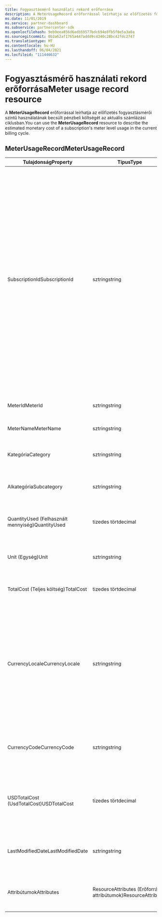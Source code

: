 ```yaml
---
title: Fogyasztásmérő használati rekord erőforrása
description: A MeterUsageRecord erőforrással leírhatja az előfizetés fogyasztásmérői szintű használatának becsült pénzbeli költségét az aktuális számlázási ciklusban.
ms.date: 11/01/2019
ms.service: partner-dashboard
ms.subservice: partnercenter-sdk
ms.openlocfilehash: 9eb9eea856d6adb59577bdc694e8fb5f0e5a3a0a
ms.sourcegitcommit: 0b2a62af1765a447addd9c4340c28bc42fdc2747
ms.translationtype: MT
ms.contentlocale: hu-HU
ms.lasthandoff: 06/04/2021
ms.locfileid: "111446632"
---
```

# <a name="meter-usage-record-resource"></a><span data-ttu-id="c8e0c-103">Fogyasztásmérő használati rekord erőforrása</span><span class="sxs-lookup"><span data-stu-id="c8e0c-103">Meter usage record resource</span></span>

<span data-ttu-id="c8e0c-104">A **MeterUsageRecord** erőforrással leírhatja az előfizetés fogyasztásmérői szintű használatának becsült pénzbeli költségét az aktuális számlázási ciklusban.</span><span class="sxs-lookup"><span data-stu-id="c8e0c-104">You can use the **MeterUsageRecord** resource to describe the estimated monetary cost of a subscription's meter level usage in the current billing cycle.</span></span>

## <a name="meterusagerecord"></a><span data-ttu-id="c8e0c-105">MeterUsageRecord</span><span class="sxs-lookup"><span data-stu-id="c8e0c-105">MeterUsageRecord</span></span>

| <span data-ttu-id="c8e0c-106">Tulajdonság</span><span class="sxs-lookup"><span data-stu-id="c8e0c-106">Property</span></span>         | <span data-ttu-id="c8e0c-107">Típus</span><span class="sxs-lookup"><span data-stu-id="c8e0c-107">Type</span></span>               | <span data-ttu-id="c8e0c-108">Leírás</span><span class="sxs-lookup"><span data-stu-id="c8e0c-108">Description</span></span>                                                                                                                                                                                                                                                                                                                                                                                         |
|------------------|--------------------|-----------------------------------------------------------------------------------------------------------------------------------------------------------------------------------------------------------------------------------------------------------------------------------------------------------------------------------------------------------------------------------------------------|
| <span data-ttu-id="c8e0c-109">SubscriptionId</span><span class="sxs-lookup"><span data-stu-id="c8e0c-109">SubscriptionId</span></span>   | <span data-ttu-id="c8e0c-110">sztring</span><span class="sxs-lookup"><span data-stu-id="c8e0c-110">string</span></span>             | <span data-ttu-id="c8e0c-111">Egy Partnerközpont-előfizetési erőforrás azonosítójának megfelelő [](subscription-resources.md#subscription)GUID, amely egy Microsoft Azure-előfizetést (MS-AZR-0145P) vagy egy Azure-csomagot képvisel.</span><span class="sxs-lookup"><span data-stu-id="c8e0c-111">A GUID corresponding to the identifier of a Partner Center [subscription resource](subscription-resources.md#subscription), which represents a Microsoft Azure (MS-AZR-0145P) subscription or an Azure plan.</span></span> <span data-ttu-id="c8e0c-112">A Microsoft Azure (MS-AZR-0145P) előfizetések esetében ez az érték a kereskedelmi előfizetés azonosítója.</span><span class="sxs-lookup"><span data-stu-id="c8e0c-112">For Microsoft Azure (MS-AZR-0145P) subscriptions, this value is the commerce subscription identifier.</span></span> <span data-ttu-id="c8e0c-113">Az Azure-csomag előfizetési erőforrásai esetén ez az érték az Azure-csomag azonosítója.</span><span class="sxs-lookup"><span data-stu-id="c8e0c-113">For Azure plan subscription resources, this value is the Azure plan identifier.</span></span> |
| <span data-ttu-id="c8e0c-114">MeterId</span><span class="sxs-lookup"><span data-stu-id="c8e0c-114">MeterId</span></span>          | <span data-ttu-id="c8e0c-115">sztring</span><span class="sxs-lookup"><span data-stu-id="c8e0c-115">string</span></span>             | <span data-ttu-id="c8e0c-116">Lekért vagy beállítja a fogyasztásmérő azonosítóját.</span><span class="sxs-lookup"><span data-stu-id="c8e0c-116">Gets or sets the meter identifier.</span></span>                                                                                                                                                                                                                                                                                                                                                                  |
| <span data-ttu-id="c8e0c-117">MeterName</span><span class="sxs-lookup"><span data-stu-id="c8e0c-117">MeterName</span></span>        | <span data-ttu-id="c8e0c-118">sztring</span><span class="sxs-lookup"><span data-stu-id="c8e0c-118">string</span></span>             | <span data-ttu-id="c8e0c-119">Lekért vagy beállítja a mérő nevét.</span><span class="sxs-lookup"><span data-stu-id="c8e0c-119">Gets or sets the meter name.</span></span>                                                                                                                                                                                                                                                                                                                                                                        |
| <span data-ttu-id="c8e0c-120">Kategória</span><span class="sxs-lookup"><span data-stu-id="c8e0c-120">Category</span></span>         | <span data-ttu-id="c8e0c-121">sztring</span><span class="sxs-lookup"><span data-stu-id="c8e0c-121">string</span></span>             | <span data-ttu-id="c8e0c-122">Lekért vagy beállítja az Azure-erőforráskategóriát.</span><span class="sxs-lookup"><span data-stu-id="c8e0c-122">Gets or sets the Azure resource category.</span></span>                                                                                                                                                                                                                                                                                                                                                           |
| <span data-ttu-id="c8e0c-123">Alkategória</span><span class="sxs-lookup"><span data-stu-id="c8e0c-123">Subcategory</span></span>      | <span data-ttu-id="c8e0c-124">sztring</span><span class="sxs-lookup"><span data-stu-id="c8e0c-124">string</span></span>             | <span data-ttu-id="c8e0c-125">Lekért vagy beállítja az Azure-erőforrás alkategóriáját.</span><span class="sxs-lookup"><span data-stu-id="c8e0c-125">Gets or sets the Azure resource sub-category.</span></span>                                                                                                                                                                                                                                                                                                                                                       |
| <span data-ttu-id="c8e0c-126">QuantityUsed (Felhasznált mennyiség)</span><span class="sxs-lookup"><span data-stu-id="c8e0c-126">QuantityUsed</span></span>     | <span data-ttu-id="c8e0c-127">tizedes tört</span><span class="sxs-lookup"><span data-stu-id="c8e0c-127">decimal</span></span>            | <span data-ttu-id="c8e0c-128">Lekért vagy beállítja a felhasznált Azure-erőforrás mennyiségét.</span><span class="sxs-lookup"><span data-stu-id="c8e0c-128">Gets or sets the quantity of the Azure resource used.</span></span>                                                                                                                                                                                                                                                                                                                                               |
| <span data-ttu-id="c8e0c-129">Unit (Egység)</span><span class="sxs-lookup"><span data-stu-id="c8e0c-129">Unit</span></span>             | <span data-ttu-id="c8e0c-130">sztring</span><span class="sxs-lookup"><span data-stu-id="c8e0c-130">string</span></span>             | <span data-ttu-id="c8e0c-131">Lekérjük vagy beállítja az Azure-erőforrás mértékegységét.</span><span class="sxs-lookup"><span data-stu-id="c8e0c-131">Gets or sets the unit of measure for the Azure resource.</span></span>                                                                                                                                                                                                                                                                                                                                            |
| <span data-ttu-id="c8e0c-132">TotalCost (Teljes költség)</span><span class="sxs-lookup"><span data-stu-id="c8e0c-132">TotalCost</span></span>        | <span data-ttu-id="c8e0c-133">tizedes tört</span><span class="sxs-lookup"><span data-stu-id="c8e0c-133">decimal</span></span>            | <span data-ttu-id="c8e0c-134">Lekért vagy beállítja a becsült teljes használati költséget.</span><span class="sxs-lookup"><span data-stu-id="c8e0c-134">Gets or sets the estimated total cost of usage.</span></span>                                                                                                                                                                                                                                                                                                                                                     |
| <span data-ttu-id="c8e0c-135">CurrencyLocale</span><span class="sxs-lookup"><span data-stu-id="c8e0c-135">CurrencyLocale</span></span>   | <span data-ttu-id="c8e0c-136">sztring</span><span class="sxs-lookup"><span data-stu-id="c8e0c-136">string</span></span>             | <span data-ttu-id="c8e0c-137">Az a területi hely, amelyben az előfizetést használták.</span><span class="sxs-lookup"><span data-stu-id="c8e0c-137">The locale in which the subscription was used.</span></span> <span data-ttu-id="c8e0c-138">Ez a tulajdonság határozza meg a számlán használt pénznemet.</span><span class="sxs-lookup"><span data-stu-id="c8e0c-138">This property determines the currency that is used on the invoice.</span></span> <span data-ttu-id="c8e0c-139">Ez a tulajdonság a Microsoft Azure (MS-AZR-0145P) előfizetések esetében érhető el.</span><span class="sxs-lookup"><span data-stu-id="c8e0c-139">This property is available for Microsoft Azure (MS-AZR-0145P) subscriptions.</span></span>                                                                                                                                                                                                      |
| <span data-ttu-id="c8e0c-140">CurrencyCode</span><span class="sxs-lookup"><span data-stu-id="c8e0c-140">CurrencyCode</span></span>     | <span data-ttu-id="c8e0c-141">sztring</span><span class="sxs-lookup"><span data-stu-id="c8e0c-141">string</span></span>             | <span data-ttu-id="c8e0c-142">Lekért vagy beállítja a pénznemkódot.</span><span class="sxs-lookup"><span data-stu-id="c8e0c-142">Gets or sets the currency code.</span></span> <span data-ttu-id="c8e0c-143">Ez a tulajdonság Azure-csomagokhoz érhető el.</span><span class="sxs-lookup"><span data-stu-id="c8e0c-143">This property is available for Azure plans.</span></span>                                                                                                                                                                                                                                                                                                                         |
| <span data-ttu-id="c8e0c-144">USDTotalCost (UsdTotalCost)</span><span class="sxs-lookup"><span data-stu-id="c8e0c-144">USDTotalCost</span></span>     | <span data-ttu-id="c8e0c-145">tizedes tört</span><span class="sxs-lookup"><span data-stu-id="c8e0c-145">decimal</span></span>            | <span data-ttu-id="c8e0c-146">Lekért vagy beállítja a becsült teljes költséget USD-ben.</span><span class="sxs-lookup"><span data-stu-id="c8e0c-146">Gets or sets the estimated total cost in USD.</span></span> <span data-ttu-id="c8e0c-147">Ez a tulajdonság Azure-csomagokhoz érhető el.</span><span class="sxs-lookup"><span data-stu-id="c8e0c-147">This property is available for Azure plans.</span></span>                                                                                                                                                                                                                                                                                                           |
| <span data-ttu-id="c8e0c-148">LastModifiedDate</span><span class="sxs-lookup"><span data-stu-id="c8e0c-148">LastModifiedDate</span></span> | <span data-ttu-id="c8e0c-149">sztring</span><span class="sxs-lookup"><span data-stu-id="c8e0c-149">string</span></span>             | <span data-ttu-id="c8e0c-150">A rekord utolsó módosításának napja (dátum-idő formátumban).</span><span class="sxs-lookup"><span data-stu-id="c8e0c-150">The day (in date-time format) that this record was last modified.</span></span>                                                                                                                                                                                                                                                                                                                                   |
| <span data-ttu-id="c8e0c-151">Attribútumok</span><span class="sxs-lookup"><span data-stu-id="c8e0c-151">Attributes</span></span>       | <span data-ttu-id="c8e0c-152">ResourceAttributes (Erőforrás-attribútumok)</span><span class="sxs-lookup"><span data-stu-id="c8e0c-152">ResourceAttributes</span></span> | <span data-ttu-id="c8e0c-153">Az erőforrásnak megfelelő metaadat-attribútumok.</span><span class="sxs-lookup"><span data-stu-id="c8e0c-153">The metadata attributes corresponding to the resource.</span></span>                                                                                                                                                                                                                                                                                                                                              |
